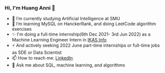 ### Hi, I'm Huang Anni 👋
- 🔭 I’m currently studying Artificial Intelligence at SMU
- 🌱 I’m learning MySQL on HanckerRank, and doing LeetCode algorithm exercises
- ✨ I'm doing a full-time internship(6th Dec 2021- 3rd Jun 2022) as a Machine Learning Engineer Intern in [IKAS Info](http://www.ikasinfo.com/)
- ⚡ And actively seeking 2022 June part-time internships or full-time jobs as SDE or Data Scientist
- 📫 How to reach me: [LinkedIn](https://www.linkedin.com/in/annihuang2021/)
- 💬 Ask me about SQL, machine learning, and algorithms

<!--
**WideSu/WideSu** is a ✨ _special_ ✨ repository because its `README.md` (this file) appears on your GitHub profile.

Here are some ideas to get you started:

- 🔭 I’m currently working on ...
- 🌱 I’m currently learning ...
- 👯 I’m looking to collaborate on ...
- 🤔 I’m looking for help with ...
- 💬 Ask me about ...
- 📫 How to reach me: ...
- 😄 Pronouns: ...
- ⚡ Fun fact: ...
-->
